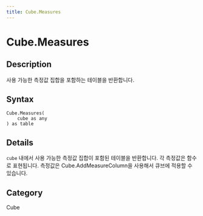 ```yaml
---
title: Cube.Measures
---
```


# Cube.Measures


## Description

사용 가능한 측정값 집합을 포함하는 테이블을 반환합니다.


## Syntax

```powerquery
Cube.Measures(
    cube as any
) as table
```


## Details

<code>cube</code> 내에서 사용 가능한 측정값 집합이 포함된 테이블을 반환합니다.    각 측정값은 함수로 표현됩니다. 측정값은 Cube.AddMeasureColumn을 사용해서 큐브에 적용할 수 있습니다.



## Category
Cube

